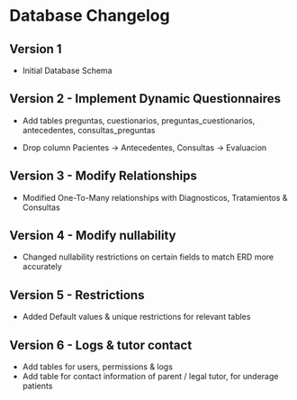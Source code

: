 # Database Changelog

## Version 1

- Initial Database Schema

## Version 2 - Implement Dynamic Questionnaires

- Add tables preguntas, cuestionarios, preguntas_cuestionarios, antecedentes, consultas_preguntas

- Drop column Pacientes -> Antecedentes, Consultas -> Evaluacion

## Version 3 - Modify Relationships

- Modified One-To-Many relationships with Diagnosticos, Tratamientos & Consultas

## Version 4 - Modify nullability

- Changed nullability restrictions on certain fields to match ERD more accurately

## Version 5 - Restrictions

- Added Default values & unique restrictions for relevant tables

## Version 6 - Logs & tutor contact

- Add tables for users, permissions & logs
- Add table for contact information of parent / legal tutor, for underage patients
